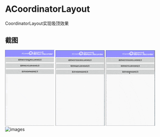 # ACoordinatorLayout
CoordinatorLayout实现吸顶效果

## 截图
![images](https://github.com/Wiser-Wong/ACoordinatorLayout/blob/master/images/nestedScrollView.gif)
![images](https://github.com/Wiser-Wong/ACoordinatorLayout/blob/master/images/recyclerview.gif)
![images](https://github.com/Wiser-Wong/ACoordinatorLayout/blob/master/images/viewpager.gif)
![images](https://github.com/Wiser-Wong/ACoordinatorLayout/blob/master/images/toobar.gif)
